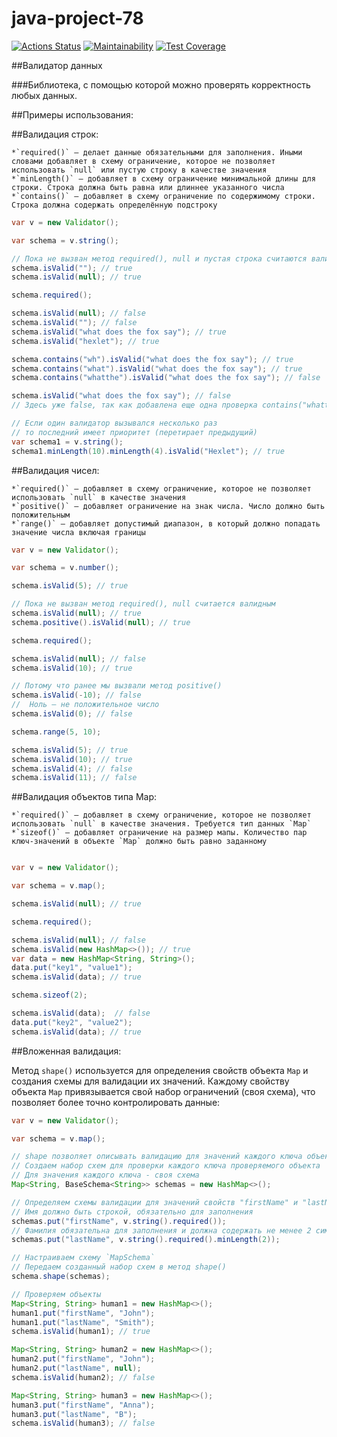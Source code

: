 # java-project-78

[![Actions Status](https://github.com/Denis-Shakhurov/java-project-78/actions/workflows/hexlet-check.yml/badge.svg)](https://github.com/Denis-Shakhurov/java-project-78/actions)
[![Maintainability](https://api.codeclimate.com/v1/badges/91072a2e44655184e44c/maintainability)](https://codeclimate.com/github/Denis-Shakhurov/java-project-78/maintainability)
[![Test Coverage](https://api.codeclimate.com/v1/badges/91072a2e44655184e44c/test_coverage)](https://codeclimate.com/github/Denis-Shakhurov/java-project-78/test_coverage)

##Валидатор данных

###Библиотека, с помощью которой можно проверять корректность любых данных.

##Примеры использования:

##Валидация строк:

    *`required()` — делает данные обязательными для заполнения. Иными словами добавляет в схему ограничение, которое не позволяет использовать `null` или пустую строку в качестве значения
    *`minLength()` — добавляет в схему ограничение минимальной длины для строки. Строка должна быть равна или длиннее указанного числа
    *`contains()` — добавляет в схему ограничение по содержимому строки. Строка должна содержать определённую подстроку

```java
var v = new Validator();

var schema = v.string();

// Пока не вызван метод required(), null и пустая строка считаются валидным
schema.isValid(""); // true
schema.isValid(null); // true

schema.required();

schema.isValid(null); // false
schema.isValid(""); // false
schema.isValid("what does the fox say"); // true
schema.isValid("hexlet"); // true

schema.contains("wh").isValid("what does the fox say"); // true
schema.contains("what").isValid("what does the fox say"); // true
schema.contains("whatthe").isValid("what does the fox say"); // false

schema.isValid("what does the fox say"); // false
// Здесь уже false, так как добавлена еще одна проверка contains("whatthe")

// Если один валидатор вызывался несколько раз
// то последний имеет приоритет (перетирает предыдущий)
var schema1 = v.string();
schema1.minLength(10).minLength(4).isValid("Hexlet"); // true
```

##Валидация чисел:

    *`required()` — добавляет в схему ограничение, которое не позволяет использовать `null` в качестве значения
    *`positive()` — добавляет ограничение на знак числа. Число должно быть положительным
    *`range()` — добавляет допустимый диапазон, в который должно попадать значение числа включая границы

```java
var v = new Validator();

var schema = v.number();

schema.isValid(5); // true

// Пока не вызван метод required(), null считается валидным
schema.isValid(null); // true
schema.positive().isValid(null); // true

schema.required();

schema.isValid(null); // false
schema.isValid(10); // true

// Потому что ранее мы вызвали метод positive()
schema.isValid(-10); // false
//  Ноль — не положительное число
schema.isValid(0); // false

schema.range(5, 10);

schema.isValid(5); // true
schema.isValid(10); // true
schema.isValid(4); // false
schema.isValid(11); // false
```

##Валидация объектов типа Map:

    *`required()` — добавляет в схему ограничение, которое не позволяет использовать `null` в качестве значения. Требуется тип данных `Map`
    *`sizeof()` — добавляет ограничение на размер мапы. Количество пар ключ-значений в объекте `Map` должно быть равно заданному

```java

var v = new Validator();

var schema = v.map();

schema.isValid(null); // true

schema.required();

schema.isValid(null); // false
schema.isValid(new HashMap<>()); // true
var data = new HashMap<String, String>();
data.put("key1", "value1");
schema.isValid(data); // true

schema.sizeof(2);

schema.isValid(data);  // false
data.put("key2", "value2");
schema.isValid(data); // true
```

##Вложенная валидация:

Метод `shape()` используется для определения свойств объекта `Map` и создания схемы для валидации их значений. Каждому свойству объекта `Map` привязывается свой набор ограничений (своя схема), что позволяет более точно контролировать данные:

```java
var v = new Validator();

var schema = v.map();

// shape позволяет описывать валидацию для значений каждого ключа объекта Map
// Создаем набор схем для проверки каждого ключа проверяемого объекта
// Для значения каждого ключа - своя схема
Map<String, BaseSchema<String>> schemas = new HashMap<>();

// Определяем схемы валидации для значений свойств "firstName" и "lastName"
// Имя должно быть строкой, обязательно для заполнения
schemas.put("firstName", v.string().required());
// Фамилия обязательна для заполнения и должна содержать не менее 2 символов
schemas.put("lastName", v.string().required().minLength(2));

// Настраиваем схему `MapSchema`
// Передаем созданный набор схем в метод shape()
schema.shape(schemas);

// Проверяем объекты
Map<String, String> human1 = new HashMap<>();
human1.put("firstName", "John");
human1.put("lastName", "Smith");
schema.isValid(human1); // true

Map<String, String> human2 = new HashMap<>();
human2.put("firstName", "John");
human2.put("lastName", null);
schema.isValid(human2); // false

Map<String, String> human3 = new HashMap<>();
human3.put("firstName", "Anna");
human3.put("lastName", "B");
schema.isValid(human3); // false
```


